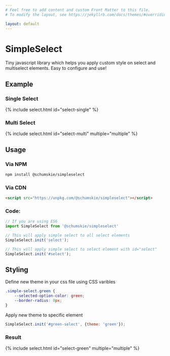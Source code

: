 ```yaml
---
# Feel free to add content and custom Front Matter to this file.
# To modify the layout, see https://jekyllrb.com/docs/themes/#overriding-theme-defaults

layout: default
---
```


# SimpleSelect

Tiny javascript library which helps you apply custom style on select and multiselect elements. Easy to configure and use!

## Example
### Single Select

{% include select.html id="select-single" %}

### Multi Select

{% include select.html id="select-multi" multiple="multiple" %}

## Usage
### Via NPM
```bash
npm install @schumskie/simpleselect
```

### Via CDN
```html
<script src="https://unpkg.com/@schumskie/simpleselect"></script>
```

### Code:
```javascript
// If you are using ES6
import SimpleSelect from '@schumskie/simpleselect'

// This will apply simple select to all select elements
SimpleSelect.init('select');

// This will apply simple select to select element with id="select"
SimpleSelect.init('#select');
```

## Styling

Define new theme in your css file using CSS varibles

```css
.simple-select.green {
    --selected-option-color: green;
    --border-radius: 0px;
}
```

Apply new theme to specific element

```javascript
SimpleSelect.init('#green-select', {theme: 'green'});
```

### Result

{% include select.html id="select-green" multiple="multiple" %}

<script>
    SimpleSelect.init('#select-single')
    SimpleSelect.init('#select-multi');
    SimpleSelect.init('#select-green', {theme: 'green'});
</script>
